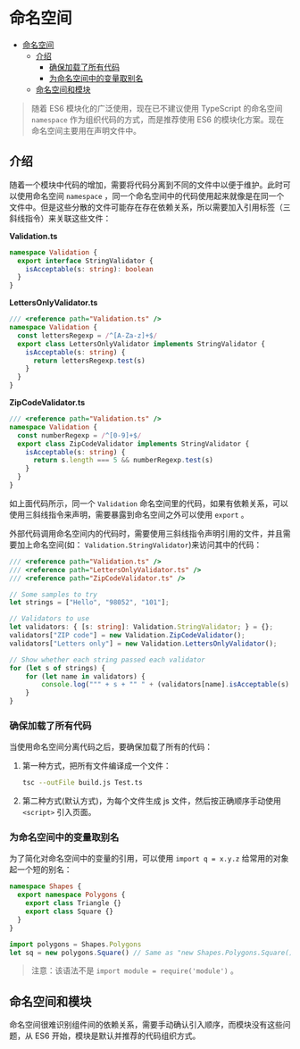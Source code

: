 # 命名空间

- [命名空间](#%e5%91%bd%e5%90%8d%e7%a9%ba%e9%97%b4)
  - [介绍](#%e4%bb%8b%e7%bb%8d)
    - [确保加载了所有代码](#%e7%a1%ae%e4%bf%9d%e5%8a%a0%e8%bd%bd%e4%ba%86%e6%89%80%e6%9c%89%e4%bb%a3%e7%a0%81)
    - [为命名空间中的变量取别名](#%e4%b8%ba%e5%91%bd%e5%90%8d%e7%a9%ba%e9%97%b4%e4%b8%ad%e7%9a%84%e5%8f%98%e9%87%8f%e5%8f%96%e5%88%ab%e5%90%8d)
  - [命名空间和模块](#%e5%91%bd%e5%90%8d%e7%a9%ba%e9%97%b4%e5%92%8c%e6%a8%a1%e5%9d%97)

> 随着 ES6 模块化的广泛使用，现在已不建议使用 TypeScript 的命名空间 `namespace` 作为组织代码的方式，而是推荐使用 ES6 的模块化方案。现在命名空间主要用在声明文件中。

## 介绍

随着一个模块中代码的增加，需要将代码分离到不同的文件中以便于维护。此时可以使用命名空间 `namespace` ，同一个命名空间中的代码使用起来就像是在同一个文件中。但是这些分散的文件可能存在存在依赖关系，所以需要加入引用标签（三斜线指令）来关联这些文件：

**Validation.ts**

```ts
namespace Validation {
  export interface StringValidator {
    isAcceptable(s: string): boolean
  }
}
```

**LettersOnlyValidator.ts**

```ts
/// <reference path="Validation.ts" />
namespace Validation {
  const lettersRegexp = /^[A-Za-z]+$/
  export class LettersOnlyValidator implements StringValidator {
    isAcceptable(s: string) {
      return lettersRegexp.test(s)
    }
  }
}
```

**ZipCodeValidator.ts**

```ts
/// <reference path="Validation.ts" />
namespace Validation {
  const numberRegexp = /^[0-9]+$/
  export class ZipCodeValidator implements StringValidator {
    isAcceptable(s: string) {
      return s.length === 5 && numberRegexp.test(s)
    }
  }
}
```

如上面代码所示，同一个 `Validation` 命名空间里的代码，如果有依赖关系，可以使用三斜线指令来声明，需要暴露到命名空间之外可以使用 `export` 。

外部代码调用命名空间内的代码时，需要使用三斜线指令声明引用的文件，并且需要加上命名空间(如： `Validation.StringValidator`)来访问其中的代码：

```ts
/// <reference path="Validation.ts" />
/// <reference path="LettersOnlyValidator.ts" />
/// <reference path="ZipCodeValidator.ts" />

// Some samples to try
let strings = ["Hello", "98052", "101"];

// Validators to use
let validators: { [s: string]: Validation.StringValidator; } = {};
validators["ZIP code"] = new Validation.ZipCodeValidator();
validators["Letters only"] = new Validation.LettersOnlyValidator();

// Show whether each string passed each validator
for (let s of strings) {
    for (let name in validators) {
        console.log(""" + s + "" " + (validators[name].isAcceptable(s) ? " matches " : " does not match ") + name);
    }
}
```

### 确保加载了所有代码

当使用命名空间分离代码之后，要确保加载了所有的代码：

1. 第一种方式，把所有文件编译成一个文件：

   ```sh
   tsc --outFile build.js Test.ts
   ```

2. 第二种方式(默认方式)，为每个文件生成 js 文件，然后按正确顺序手动使用 `<script>` 引入页面。

### 为命名空间中的变量取别名

为了简化对命名空间中的变量的引用，可以使用 `import q = x.y.z` 给常用的对象起一个短的别名：

```ts
namespace Shapes {
  export namespace Polygons {
    export class Triangle {}
    export class Square {}
  }
}

import polygons = Shapes.Polygons
let sq = new polygons.Square() // Same as "new Shapes.Polygons.Square()"
```

> 注意：该语法不是 `import module = require('module')` 。

## 命名空间和模块

命名空间很难识别组件间的依赖关系，需要手动确认引入顺序，而模块没有这些问题，从 ES6 开始，模块是默认并推荐的代码组织方式。
